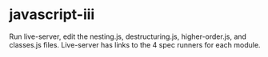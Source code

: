 # javascript-iii

Run live-server, edit the nesting.js, destructuring.js, higher-order.js, and classes.js files.  Live-server has links to the 4 spec runners for each module.
